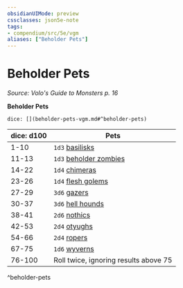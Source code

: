 ```yaml
---
obsidianUIMode: preview
cssclasses: json5e-note
tags:
- compendium/src/5e/vgm
aliases: ["Beholder Pets"]
---
```

# Beholder Pets
*Source: Volo's Guide to Monsters p. 16* 

**Beholder Pets**

`dice: [](beholder-pets-vgm.md#^beholder-pets)`

| dice: d100 | Pets |
|------------|------|
| 1-10 | `1d3` [basilisks](/3-Mechanics/CLI/bestiary/monstrosity/basilisk.md) |
| 11-13 | `1d3` [beholder zombies](/3-Mechanics/CLI/bestiary/undead/beholder-zombie.md) |
| 14-22 | `1d4` [chimeras](/3-Mechanics/CLI/bestiary/monstrosity/chimera.md) |
| 23-26 | `1d4` [flesh golems](/3-Mechanics/CLI/bestiary/construct/flesh-golem.md) |
| 27-29 | `3d6` [gazers](/3-Mechanics/CLI/bestiary/aberration/gazer-mpmm.md) |
| 30-37 | `3d6` [hell hounds](/3-Mechanics/CLI/bestiary/fiend/hell-hound.md) |
| 38-41 | `2d6` [nothics](/3-Mechanics/CLI/bestiary/aberration/nothic.md) |
| 42-53 | `2d4` [otyughs](/3-Mechanics/CLI/bestiary/aberration/otyugh.md) |
| 54-66 | `2d4` [ropers](/3-Mechanics/CLI/bestiary/monstrosity/roper.md) |
| 67-75 | `1d6` [wyverns](/3-Mechanics/CLI/bestiary/dragon/wyvern.md) |
| 76-100 | Roll twice, ignoring results above 75 |
^beholder-pets